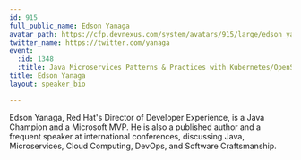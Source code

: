 ```yaml
---
id: 915
full_public_name: Edson Yanaga
avatar_path: https://cfp.devnexus.com/system/avatars/915/large/edson_yanaga.jpg?1507757067
twitter_name: https://twitter.com/yanaga
event:
  :id: 1348
  :title: Java Microservices Patterns & Practices with Kubernetes/OpenShift and Istio
title: Edson Yanaga
layout: speaker_bio

---
```

Edson Yanaga, Red Hat's Director of Developer Experience, is a Java Champion and a Microsoft MVP. He is also a published author and a frequent speaker at international conferences, discussing Java, Microservices, Cloud Computing, DevOps, and Software Craftsmanship. 